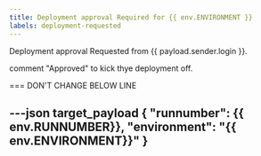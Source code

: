 ```yaml
---
title: Deployment approval Required for {{ env.ENVIRONMENT }}
labels: deployment-requested
---
```


Deployment approval Requested from {{ payload.sender.login }}.
	 
comment "Approved" to kick thye deployment off.
	 
=== DON'T CHANGE BELOW LINE

---json target_payload
{
  "runnumber": {{ env.RUNNUMBER}},
  "environment": "{{ env.ENVIRONMENT}}"
}
---
